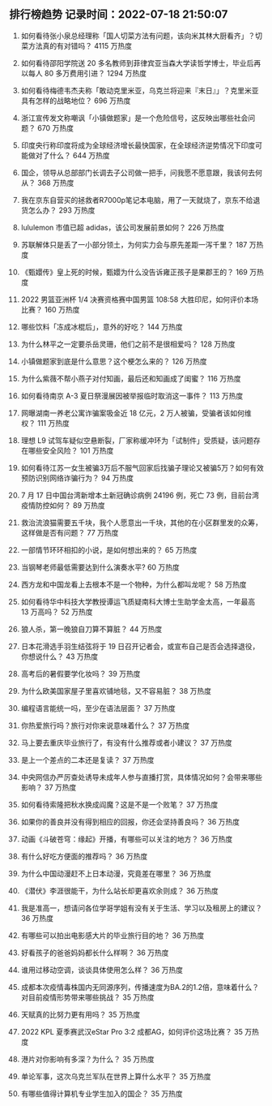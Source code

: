 
## 排行榜趋势 记录时间：2022-07-18 21:50:07
  
  1. 如何看待张小泉总经理称「国人切菜方法有问题，该向米其林大厨看齐」？切菜方法真的有对错吗？ 4115 万热度
    
  2. 如何看待邵阳学院送 20 多名教师到菲律宾亚当森大学读哲学博士，毕业后再以每人 80 多万费用引进？ 1294 万热度
    
  3. 如何看待梅德韦杰夫称「敢动克里米亚，乌克兰将迎来『末日』」？克里米亚具有怎样的战略地位？ 696 万热度
    
  4. 浙江宣传发文称嘲讽「小镇做题家」是一个危险信号，这反映出哪些社会问题？ 670 万热度
    
  5. 印度央行称印度将成为全球经济增长最快国家，在全球经济逆势情况下印度可能做对了什么？ 644 万热度
    
  6. 国企，领导从总部部门长调去子公司做一把手，问我愿不愿意跟，我该何去何从？ 368 万热度
    
  7. 我在京东自营买的拯救者R7000p笔记本电脑，用了一天就烧了，京东不给退货怎么办？ 293 万热度
    
  8. lululemon 市值已超 adidas，该公司发展前景如何？ 226 万热度
    
  9. 苏联解体只是丢了一小部分领土，为何实力会与原先差距一泻千里？ 187 万热度
    
  10. 《甄嬛传》皇上死的时候，甄嬛为什么没告诉雍正孩子是果郡王的？ 169 万热度
    
  11. 2022 男篮亚洲杯 1/4 决赛资格赛中国男篮 108:58 大胜印尼，如何评价本场比赛？ 160 万热度
    
  12. 哪些饮料「冻成冰棍后」，意外的好吃？ 144 万热度
    
  13. 为什么林平之一定要杀岳灵珊，他们之前不是很相爱吗？ 128 万热度
    
  14. 小镇做题家到底是什么意思？这个梗怎么来的？ 126 万热度
    
  15. 为什么紫薇不帮小燕子对付知画，最后还和知画成了闺蜜？ 116 万热度
    
  16. 如何看待南京 A-3 夏日祭漫展因被举报临时取消这一事件？ 113 万热度
    
  17. 网曝湖南一养老公寓诈骗案吸金近 18 亿元，2 万人被骗，受骗者该如何维权？ 111 万热度
    
  18. 理想 L9 试驾车疑似空悬断裂，厂家称缓冲环为「试制件」受质疑，该问题存在哪些安全风险？ 101 万热度
    
  19. 如何看待江苏一女生被骗3万后不服气回家后找骗子理论又被骗5万？如何有效预防识别网络诈骗行为？ 94 万热度
    
  20. 7 月 17 日中国台湾新增本土新冠确诊病例 24196 例，死亡 73 例，目前台湾疫情防控如何？ 89 万热度
    
  21. 救治流浪猫需要五千块，我个人愿意出一千块，其他的在小区群里发的众筹，这样做是否有问题？ 77 万热度
    
  22. 一部情节环环相扣的小说，是如何想出来的？ 65 万热度
    
  23. 当钢琴老师最低需要达到什么演奏水平? 60 万热度
    
  24. 西方龙和中国龙看上去根本不是一个物种，为什么都叫龙呢？ 58 万热度
    
  25. 如何看待华中科技大学教授谭运飞质疑南科大博士生助学金太高，一年最高 13 万高吗？ 52 万热度
    
  26. 狼人杀，第一晚狼自刀算不算脏？ 44 万热度
    
  27. 日本花滑选手羽生结弦将于 19 日召开记者会，或宣布自己是否会选择退役，你想说什么？ 43 万热度
    
  28. 高考后的暑假要学化妆吗？ 39 万热度
    
  29. 为什么欧美国家屋子里喜欢铺地毯，又不容易脏？ 38 万热度
    
  30. 编程语言能统一吗，至少在语法层面？ 37 万热度
    
  31. 你热爱旅行吗？旅行对你来说意味着什么？ 37 万热度
    
  32. 马上要去重庆毕业旅行了，有没有什么推荐或者小建议？ 37 万热度
    
  33. 是上一个差点的二本还是复读？ 37 万热度
    
  34. 中央网信办严厉查处诱导未成年人参与直播打赏，具体情况如何？会带来哪些影响？ 37 万热度
    
  35. 如何看待索隆把秋水换成阎魔？这是不是一个败笔？ 37 万热度
    
  36. 如果你的善良并没有得到相应的回报，你还会坚持善良吗？ 36 万热度
    
  37. 动画《斗破苍穹：缘起》开播，有哪些可以关注的地方？ 36 万热度
    
  38. 有什么好吃方便面的推荐吗？ 36 万热度
    
  39. 为什么中国动漫赶不上日本动漫，究竟差在哪里？ 36 万热度
    
  40. 《潜伏》李涯很能干，为什么站长却更喜欢余则成？ 36 万热度
    
  41. 我是准高一，想请问各位学哥学姐有没有关于生活、学习以及租房上的建议？ 36 万热度
    
  42. 有哪些可以拍出电影感大片的毕业旅行目的地？ 36 万热度
    
  43. 好看孩子的爸爸妈妈都长什么样啊？ 36 万热度
    
  44. 谁用过移动空调，谈谈具体使用怎么样？ 36 万热度
    
  45. 成都本次疫情毒株国内无同源序列，传播速度为BA.2的1.2倍，意味着什么？对目前疫情形势带来哪些挑战？ 35 万热度
    
  46. 天赋真的比努力更有用吗？ 35 万热度
    
  47. 2022 KPL 夏季赛武汉eStar Pro 3:2 成都AG，如何评价这场比赛？ 35 万热度
    
  48. 港片对你影响有多深？为什么？ 35 万热度
    
  49. 单论军事，这次乌克兰军队在世界上算什么水平？ 35 万热度
    
  50. 有哪些值得计算机专业学生加入的国企？ 35 万热度
    